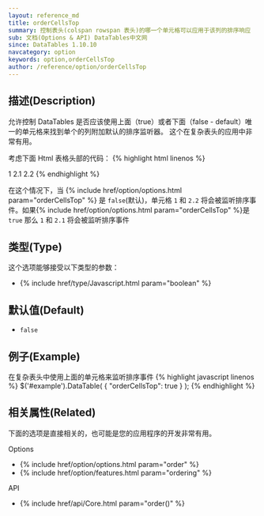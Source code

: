 ```yaml
---
layout: reference_md
title: orderCellsTop
summary: 控制表头(colspan rowspan 表头)的哪一个单元格可以应用于该列的排序响应
sub: 文档(Options & API) DataTables中文网
since: DataTables 1.10.10
navcategory: option
keywords: option,orderCellsTop
author: /reference/option/orderCellsTop
---
```


## 描述(Description)
允许控制 DataTables 是否应该使用上面（true）或者下面（false - default）唯一的单元格来找到单个的列附加默认的排序监听器。
这个在复杂表头的应用中非常有用。

考虑下面 Html 表格头部的代码：
{% highlight html linenos %}
<thead>
    <tr>
        <td rowspan="2">1</td>
        <td>2.1</td>
    </tr>
    <tr>
        <td>2.2</td>
    </tr>
</thead>
{% endhighlight %}

在这个情况下，当 {% include href/option/options.html param="orderCellsTop" %} 是 `false`(默认)，单元格 
`1` 和 `2.2` 将会被监听排序事件。如果{% include href/option/options.html param="orderCellsTop" %}是
`true` 那么 `1` 和 `2.1` 将会被监听排序事件


## 类型(Type)
这个选项能够接受以下类型的参数：

- {% include href/type/Javascript.html param="boolean" %}

## 默认值(Default)
 - `false`
 
## 例子(Example)
在复杂表头中使用上面的单元格来监听排序事件
{% highlight javascript linenos %}
$('#example').DataTable( {
  "orderCellsTop": true
} );
{% endhighlight %}


## 相关属性(Related)
下面的选项是直接相关的，也可能是您的应用程序的开发非常有用。

Options

- {% include href/option/options.html param="order" %}
- {% include href/option/features.html param="ordering" %}

API

- {% include href/api/Core.html param="order()" %}
